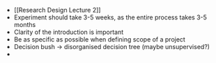 * [[Research Design Lecture 2]]
* Experiment should take 3-5 weeks, as the entire process takes 3-5 months
* Clarity of the introduction is important
* Be as specific as possible when defining scope of a project
* Decision bush -> disorganised decision tree (maybe unsupervised?)
* 